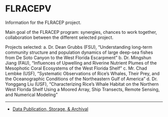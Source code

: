 # FLRACEPV
Information for the FLRACEP project.

Main goal of the FLRACEP program: synergies, chances to work together, collaboration between the different selected project.

Projects selected:
a.	Dr. Dean Grubbs (FSU), “Understanding long-term community structure and population dynamics of large deep-sea fishes from De Soto Canyon to the West Florida Escarpment”
b.	Dr. Mingshun Jiang (FAU), “Influences of Upwelling and Riverine Nutrient Plumes of the Mesophotic Coral Ecosystems of the West Florida Shelf”
c.	Mr. Chad Lembke (USF), “Systematic Observations of Rice’s Whales, Their Prey, and the Oceanographic Conditions of the Northeastern Gulf of America”
d.	Dr. Yonggang Liu (USF), “Characterizing Rice’s Whale Habitat on the Northern West Florida Shelf Using a Moored Array, Ship Transects, Remote Sensing, and Numerical Modeling”

------------------------------------

* [Data Publication, Storage, & Archival](https://github.com/USF-IMARS/FLRACEP5/blob/main/data-information.md) 

